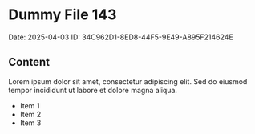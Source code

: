 # Dummy File 143

Date: 2025-04-03
ID: 34C962D1-8ED8-44F5-9E49-A895F214624E

## Content

Lorem ipsum dolor sit amet, consectetur adipiscing elit.
Sed do eiusmod tempor incididunt ut labore et dolore magna aliqua.

* Item 1
* Item 2
* Item 3
